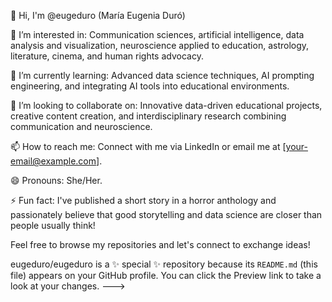 👋 Hi, I'm @eugeduro (María Eugenia Duró)

👀 I’m interested in: Communication sciences, artificial intelligence, data analysis and visualization, neuroscience applied to education, astrology, literature, cinema, and human rights advocacy.

🌱 I’m currently learning: Advanced data science techniques, AI prompting engineering, and integrating AI tools into educational environments.

💞️ I’m looking to collaborate on: Innovative data-driven educational projects, creative content creation, and interdisciplinary research combining communication and neuroscience.

📫 How to reach me: Connect with me via LinkedIn or email me at [your-email@example.com].

😄 Pronouns: She/Her.

⚡ Fun fact: I've published a short story in a horror anthology and passionately believe that good storytelling and data science are closer than people usually think!

Feel free to browse my repositories and let's connect to exchange ideas!


eugeduro/eugeduro is a ✨ special ✨ repository because its `README.md` (this file) appears on your GitHub profile.
You can click the Preview link to take a look at your changes.
--->
